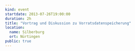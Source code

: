 ```yaml
---
kind: event
startdate: 2013-07-26T19:00:00
duration: 2h
title: "Vortrag und Diskussion zu Vorratsdatenspeicherung"
location:
  name: Silberburg
  ort: Nürtingen
public: true
---
```

